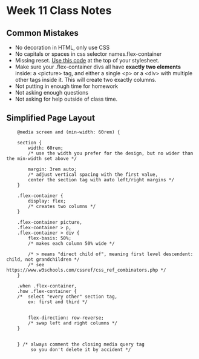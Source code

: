 # Week 11 Class Notes

## Common Mistakes

- No decoration in HTML, only use CSS
- No capitals or spaces in css selector names.flex-container
- Missing reset. [Use this code](https://raw.githubusercontent.com/JACGWD/CSS-Reset-Selector/refs/heads/main/reset/simple-css-reset-v2.2.css) at the top of your stylesheet.
- Make sure your .flex-container divs all have **exactly two elements** inside: a \<picture> tag, and either a single \<p> or a \<div> with multiple other tags inside it. This will create two exactly columns. 
- Not putting in enough time for homework
- Not asking enough questions 
- Not asking for help outside of class time.

## Simplified Page Layout

        @media screen and (min-width: 60rem) {

        section {
            width: 60rem; 
            /* use the width you prefer for the design, but no wider than the min-width set above */

            margin: 3rem auto;
            /* adjust vertical spacing with the first value, 
            center the section tag with auto left/right margins */
        }

        .flex-container {
            display: flex;  
            /* creates two columns */
        }

        .flex-container picture, 
        .flex-container > p, 
        .flex-container > div {
            flex-basis: 50%; 
            /* makes each column 50% wide */

            /* > means "direct child of", meaning first level descendent: child, not grandchildren */ 
            /* see https://www.w3schools.com/cssref/css_ref_combinators.php */
        }

        .when .flex-container,
        .how .flex-container {
        /*  select "every other" section tag,
            ex: first and third */


            flex-direction: row-reverse;
            /* swap left and right columns */
        }
        

        } /* always comment the closing media query tag
             so you don't delete it by accident */
